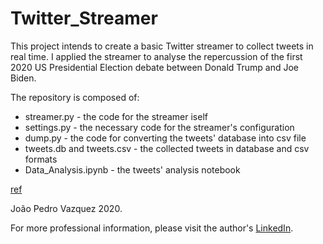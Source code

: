 # Twitter_Streamer

This project intends to create a basic Twitter streamer to collect tweets in real time. I applied the streamer to analyse the repercussion of the first 2020 US Presidential Election debate between Donald Trump and Joe Biden.

The repository is composed of:
* streamer.py - the code for the streamer iself
* settings.py - the necessary code for the streamer's configuration
* dump.py - the code for converting the tweets' database into csv file
* tweets.db and tweets.csv - the collected tweets in database and csv formats 
* Data_Analysis.ipynb - the tweets' analysis notebook

[ref](https://www.dataquest.io/blog/streaming-data-python/)

João Pedro Vazquez 2020.

For more professional information, please visit the author's [LinkedIn](https://www.linkedin.com/in/joao-pedro-vazquez/).
